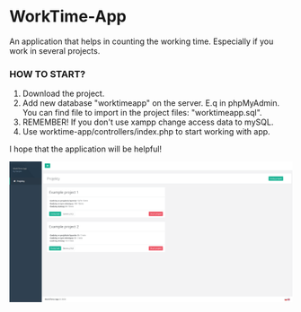 # WorkTime-App
An application that helps in counting the working time. Especially if you work in several projects.

### HOW TO START?

1. Download the project.
2. Add new database "worktimeapp" on the server. E.q in phpMyAdmin. You can find file to import in the project files: "worktimeapp.sql".
3. REMEMBER! If you don't use xampp change access data to mySQL.
4. Use worktime-app/controllers/index.php to start working with app.

I hope that the application will be helpful!




![Main view](/controllers/img/image.png)
